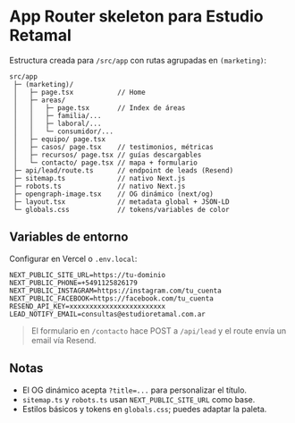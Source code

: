 # App Router skeleton para Estudio Retamal

Estructura creada para `/src/app` con rutas agrupadas en `(marketing)`:

```
src/app
 ├─ (marketing)/
 │   ├─ page.tsx           // Home
 │   ├─ areas/
 │   │   ├─ page.tsx       // Index de áreas
 │   │   ├─ familia/...
 │   │   ├─ laboral/...
 │   │   └─ consumidor/...
 │   ├─ equipo/ page.tsx
 │   ├─ casos/ page.tsx    // testimonios, métricas
 │   ├─ recursos/ page.tsx // guías descargables
 │   └─ contacto/ page.tsx // mapa + formulario
 ├─ api/lead/route.ts      // endpoint de leads (Resend)
 ├─ sitemap.ts             // nativo Next.js
 ├─ robots.ts              // nativo Next.js
 ├─ opengraph-image.tsx    // OG dinámico (next/og)
 ├─ layout.tsx             // metadata global + JSON-LD
 └─ globals.css            // tokens/variables de color
```

## Variables de entorno

Configurar en Vercel o `.env.local`:

```
NEXT_PUBLIC_SITE_URL=https://tu-dominio
NEXT_PUBLIC_PHONE=+5491125826179
NEXT_PUBLIC_INSTAGRAM=https://instagram.com/tu_cuenta
NEXT_PUBLIC_FACEBOOK=https://facebook.com/tu_cuenta
RESEND_API_KEY=xxxxxxxxxxxxxxxxxxxxxxxx
LEAD_NOTIFY_EMAIL=consultas@estudioretamal.com.ar
```

> El formulario en `/contacto` hace POST a `/api/lead` y el route envía un email vía Resend.

## Notas

- El OG dinámico acepta `?title=...` para personalizar el título.
- `sitemap.ts` y `robots.ts` usan `NEXT_PUBLIC_SITE_URL` como base.
- Estilos básicos y tokens en `globals.css`; puedes adaptar la paleta.
